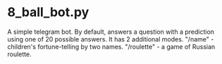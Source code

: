 # 8_ball_bot.py
A simple telegram bot.
By default, answers a question with a prediction using one of 20 possible answers.
It has 2 additional modes.
"/name" - children's fortune-telling by two names.
"/roulette" - a game of Russian roulette.
